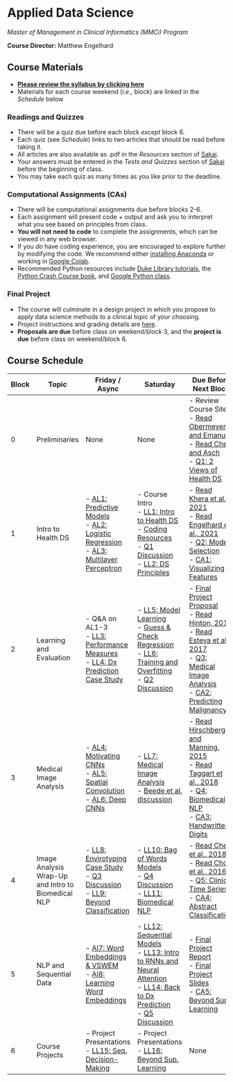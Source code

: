 # Applied Data Science
*Master of Management in Clinical Informatics (MMCi) Program*

**Course Director:** Matthew Engelhard

## Course Materials

- **[Please review the syllabus by clicking here](syllabus.md)**
- Materials for each course weekend (*i.e.,* block) are linked in the *Schedule* below

### Readings and Quizzes
- There will be a quiz due before each block *except* block 6.
- Each quiz (see *Schedule*) links to two articles that should be read before taking it.
- All articles are also available as .pdf in the *Resources* section of [Sakai](https://sakai.duke.edu).
- Your answers must be entered in the *Tests and Quizzes* section of [Sakai](https://sakai.duke.edu) before the beginning of class.
- You may take each quiz as many times as you like prior to the deadline.

### Computational Assignments (CAs)
- There will be computational assignments due before blocks 2-6.
- Each assignment will present code + output and ask you to interpret what you see based on principles from class.
- **You will not need to code** to complete the assignments, which can be viewed in any web browser.
- If you *do* have coding experience, you are encouraged to explore further by modifying the code. We recommend either [installing Anaconda](https://www.anaconda.com/products/individual#Downloads) or working in [Google Colab](colab.research.google.com).
- Recommended Python resources include [Duke Library tutorials](https://library.duke.edu/data/tutorials), the [Python Crash Course book](https://www.amazon.com/Python-Crash-Course-Eric-Matthes-ebook/dp/B07J4521M3/ref=sr_1_1_sspa?dchild=1&keywords=Python+book&qid=1618331896&sr=8-1-spons&psc=1&spLa=ZW5jcnlwdGVkUXVhbGlmaWVyPUEzSVNYTDhDUExZQktDJmVuY3J5cHRlZElkPUEwODgwNjQwM0RNT0U2Nk9XTDdDQiZlbmNyeXB0ZWRBZElkPUEwOTg4NjEyODc5U0ZROVNEQkZEJndpZGdldE5hbWU9c3BfYXRmJmFjdGlvbj1jbGlja1JlZGlyZWN0JmRvTm90TG9nQ2xpY2s9dHJ1ZQ==), and [Google Python class](https://developers.google.com/edu/python/).

### Final Project
- The course will culminate in a design project in which you propose to apply data science methods to a clinical topic of your choosing.
- Project instructions and grading details are [here](final_project.md).
- **Proposals are due** before class on weekend/block 3, and the **project is due** before class on weekend/block 6.

## Course Schedule

Block | Topic | Friday / Async | Saturday | Due Before Next Block
--- | --- | --- | --- | ---
0 | Preliminaries | None | None | - Review Course Site<br>- [Read Obermeyer and Emanuel](https://www.nejm.org/doi/full/10.1056/NEJMp1606181)<br>- [Read Chen and Asch](https://www.nejm.org/doi/full/10.1056/NEJMp1702071)<br>- [Q1: 2 Views of Health DS](quizzes/q1.md)
1 | Intro to Health DS | - [AL1: Predictive Models](lectures/al1.pdf)<br>- [AL2: Logistic Regression](lectures/al2.pdf)<br>- [AL3: Multilayer Perceptron](lectures/al3.pdf) | - Course Intro<br>- [LL1: Intro to Health DS](lectures/ll1.pdf)<br>- [Coding Resources](#computational-assignments-cas)<br>- [Q1 Discussion](quizzes/q1.md#discussion-questions)<br>- [LL2: DS Principles](lectures/ll2.pdf) | - [Read Khera et al., 2021](https://jamanetwork.com/journals/jamacardiology/fullarticle/2777055)<br>- [Read Engelhard et al., 2021](https://jamanetwork.com/journals/jamacardiology/article-abstract/2777054)<br>- [Q2: Model Selection](quizzes/q2.md)<br>- [CA1: Visualizing Features](notebooks/assignment1.ipynb)
2 | Learning and Evaluation | - Q&A on AL1-3<br>- [LL3: Performance Measures](lectures/ll3.pdf)<br>- [LL4: Dx Prediction Case Study](lectures/ll4.pdf) | - [LL5: Model Learning](lectures/ll5.pdf)<br>- [Guess & Check Regression](worksheets/mortality_example.xlsx)<br>- [LL6: Training and Overfitting](lectures/ll6.pdf)<br>- [Q2 Discussion](quizzes/q2.md) | - [Final Project Proposal](final_project.md#proposal-1-page)<br>- [Read Hinton, 2018](https://jamanetwork.com/journals/jama/fullarticle/2701666)<br>- [Read Esteva et al., 2017](https://www.nature.com/articles/nature21056)<br>- [Q3: Medical Image Analysis](quizzes/q3.md)<br>- [CA2: Predicting Malignancy](notebooks/assignment2.ipynb)
3 | Medical Image Analysis | - [AL4: Motivating CNNs](lectures/al4.pdf)<br>- [AL5: Spatial Convolution](lectures/al5.pdf)<br>- [AL6: Deep CNNs](lectures/al6.pdf) | - [LL7: Medical Image Analysis](lectures/ll7.pdf)<br>- [Beede et al. discussion](https://youtu.be/-7VR8fZFOT4) | - [Read Hirschberg and Manning, 2015](https://science.sciencemag.org/content/349/6245/261)<br>- [Read Taggart et al., 2018](https://jamanetwork.com/journals/jamanetworkopen/fullarticle/2706498)<br>- [Q4: Biomedical NLP](quizzes/q4.md)<br>- [CA3: Handwritten Digits](notebooks/assignment3.ipynb)
4 | Image Analysis Wrap-Up and Intro to Biomedical NLP | - [LL8: Envirotyping Case Study](lectures/ll8.pdf)<br>- [Q3 Discussion](quizzes/q3.md)<br>- [LL9: Beyond Classification](lectures/ll9.pdf) | - [LL10: Bag of Words Models](lectures/ll10.pdf)<br>- [Q4 Discussion](quizzes/q4.md)<br>- [LL11: Biomedical NLP](lectures/ll11.pdf) | - [Read Che et al., 2018](https://www.nature.com/articles/s41598-018-24271-9)<br>- [Read Choi et al., 2016](https://www.ncbi.nlm.nih.gov/pmc/articles/PMC5391725/)<br>- [Q5: Clinical Time Series](quizzes/q5.md)<br>- [CA4: Abstract Classification](notebooks/assignment4.ipynb)
5 | NLP and Sequential Data | - [Al7: Word Embeddings & VSWEM](lectures/al7.pdf)<br>- [Al8: Learning Word Embeddings](lectures/al8.pdf) | - [LL12: Sequential Models](lectures/ll12.pdf)<br>- [LL13: Intro to RNNs and Neural Attention](lectures/ll13.pdf)<br>- [LL14: Back to Dx Prediction](lectures/ll14.pdf)<br>- [Q5 Discussion](quizzes/q5.md) | - [Final Project Report](final_project.md#report-3-pages-single-spaced)<br>- [Final Project Slides](final_project.md#presentation-15-minutes)<br>- [CA5: Beyond Sup. Learning](notebooks/assignment5.ipynb)
6 | Course Projects | - Project Presentations<br>- [LL15: Seq. Decision-Making](lectures/ll15.pdf) | - Project Presentations<br>- [LL16: Beyond Sup. Learning](lectures/ll16.pdf) | None
